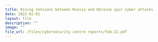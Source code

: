 ```yaml
---
title: Rising tensions between Russia and Ukraine spur cyber attacks
date: 2022-02-01
layout: file
description: ""
image: ""
file_url: /files/cybersecurity centre reports/feb-22.pdf
---
```

